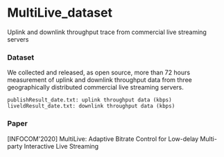 # MultiLive_dataset
Uplink and downlink throughput trace from commercial live streaming servers

### Dataset
We collected and released, as open source, more than 72 hours measurement of uplink and downlink throughput data from three geographically distributed commercial live streaming servers.

```
publishResult_date.txt: uplink throughput data (kbps)
liveldResult_date.txt: downlink throughput data (kbps)
```

### Paper
[INFOCOM'2020] MultiLive: Adaptive Bitrate Control for Low-delay Multi-party Interactive Live Streaming

